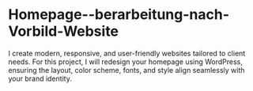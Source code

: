 # Homepage--berarbeitung-nach-Vorbild-Website
I create modern, responsive, and user-friendly websites tailored to client needs. For this project, I will redesign your homepage using WordPress, ensuring the layout, color scheme, fonts, and style align seamlessly with your brand identity.

